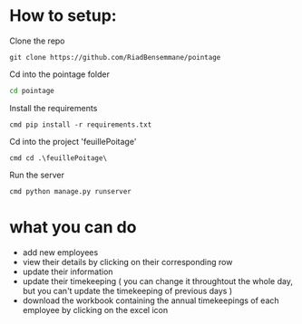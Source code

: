 # How to setup:   

Clone the repo     

```
git clone https://github.com/RiadBensemmane/pointage  
``` 

Cd into the pointage folder  

```cmd
cd pointage
``` 

Install the requirements  

```cmd pip install -r requirements.txt ```

Cd into the project 'feuillePoitage'  

```cmd cd .\feuillePoitage\ ```

Run the server   

```cmd python manage.py runserver ```

# what you can do 

- add new employees
- view their details by clicking on their corresponding row
- update their information
- update their timekeeping ( you can change it throughtout the whole day, but you can't update the timekeeping of previous days )
- download the workbook containing the annual timekeepings of each employee by clicking on the excel icon
